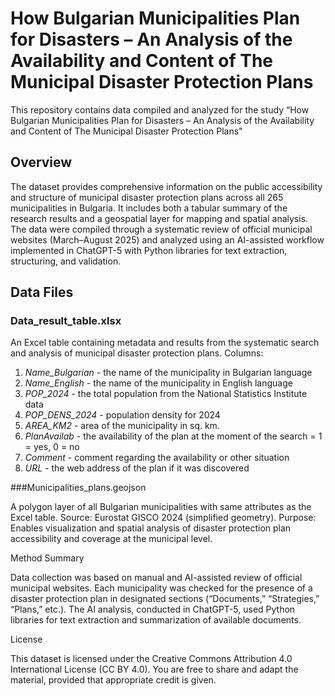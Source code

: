# How Bulgarian Municipalities Plan for Disasters – An Analysis of the Availability and Content of The Municipal Disaster Protection Plans
This repository contains data compiled and analyzed for the study “How Bulgarian Municipalities Plan for Disasters – An Analysis of the Availability and Content of The Municipal Disaster Protection Plans"
## Overview

The dataset provides comprehensive information on the public accessibility and structure of municipal disaster protection plans across all 265 municipalities in Bulgaria. It includes both a tabular summary of the research results and a geospatial layer for mapping and spatial analysis. The data were compiled through a systematic review of official municipal websites (March–August 2025) and analyzed using an AI-assisted workflow implemented in ChatGPT-5 with Python libraries for text extraction, structuring, and validation.

## Data Files
### Data_result_table.xlsx

An Excel table containing metadata and results from the systematic search and analysis of municipal disaster protection plans.
Columns:

1. *Name_Bulgarian* - the name of the municipality in Bulgarian language
2. *Name_English* - the name of the municipality in English language
3. *POP_2024* - the total population from the National Statistics Institute data
4. *POP_DENS_2024* - population density for 2024
5. *AREA_KM2* - area of the municipality in sq. km.
6. *PlanAvailab* - the availability of the plan at the moment of the search = 1 = yes, 0 = no
7. *Comment* - comment regarding the availability or other situation
8. *URL* - the web address of the plan if it was discovered

###Municipalities_plans.geojson

A polygon layer of all Bulgarian municipalities with same attributes as the Excel table.
Source: Eurostat GISCO 2024 (simplified geometry).
Purpose: Enables visualization and spatial analysis of disaster protection plan accessibility and coverage at the municipal level.

Method Summary

Data collection was based on manual and AI-assisted review of official municipal websites. Each municipality was checked for the presence of a disaster protection plan in designated sections (“Documents,” “Strategies,” “Plans,” etc.). The AI analysis, conducted in ChatGPT-5, used Python libraries for text extraction and summarization of available documents.

License

This dataset is licensed under the Creative Commons Attribution 4.0 International License (CC BY 4.0).
You are free to share and adapt the material, provided that appropriate credit is given.
